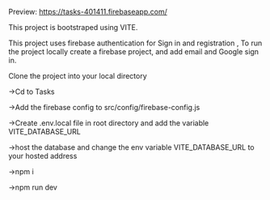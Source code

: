 Preview: https://tasks-401411.firebaseapp.com/   

This project is bootstraped using VITE.  


This project uses firebase authentication for Sign in and registration , To run the project locally create a firebase project, and add email and Google sign in.   


Clone the project into your local directory   

->Cd to Tasks  

->Add the firebase config to src/config/firebase-config.js  

->Create .env.local file in root directory and add the variable VITE_DATABASE_URL   

->host the database and change the env variable VITE_DATABASE_URL to your hosted address  

->npm i   

->npm run dev

